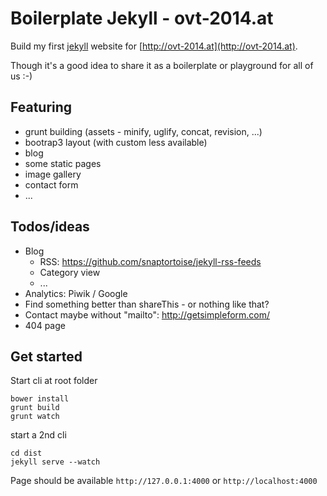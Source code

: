# Boilerplate Jekyll - ovt-2014.at
Build my first [jekyll](http://jekyllrb.com/) website for [http://ovt-2014.at](http://ovt-2014.at).

Though it's a good idea to share it as a boilerplate or playground for all of us :-)

## Featuring
- grunt building (assets - minify, uglify, concat, revision, ...)
- bootrap3 layout (with custom less available)
- blog
- some static pages
- image gallery
- contact form
- ...

## Todos/ideas
- Blog
  - RSS: https://github.com/snaptortoise/jekyll-rss-feeds
  - Category view
  - ...
- Analytics: Piwik / Google
- Find something better than shareThis - or nothing like that?
- Contact maybe without "mailto": http://getsimpleform.com/
- 404 page


## Get started

Start cli at root folder
```cli
bower install
grunt build
grunt watch
```

start a 2nd cli
```cli
cd dist
jekyll serve --watch
```

Page should be available `http://127.0.0.1:4000` or `http://localhost:4000`
